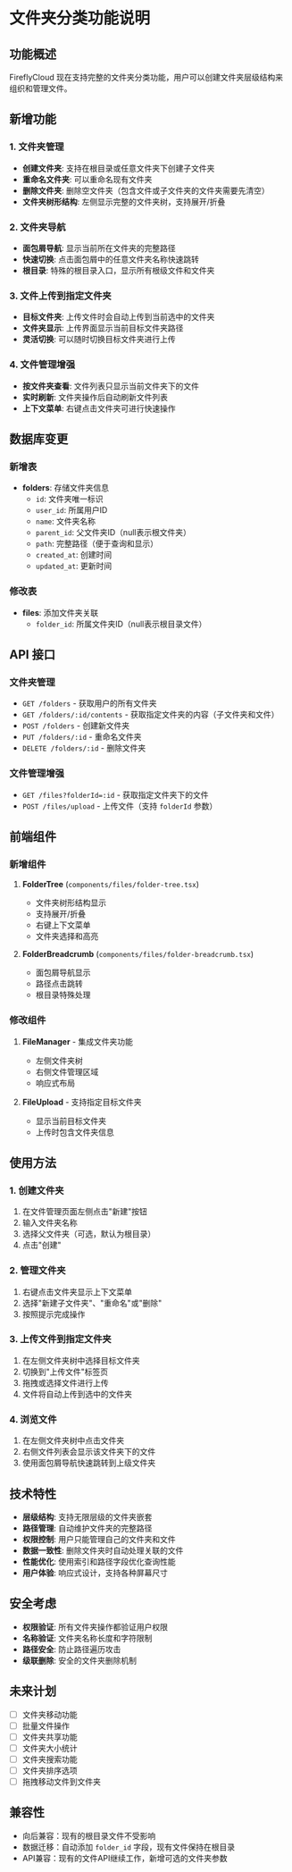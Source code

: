 # 文件夹分类功能说明

## 功能概述

FireflyCloud 现在支持完整的文件夹分类功能，用户可以创建文件夹层级结构来组织和管理文件。

## 新增功能

### 1. 文件夹管理
- **创建文件夹**: 支持在根目录或任意文件夹下创建子文件夹
- **重命名文件夹**: 可以重命名现有文件夹
- **删除文件夹**: 删除空文件夹（包含文件或子文件夹的文件夹需要先清空）
- **文件夹树形结构**: 左侧显示完整的文件夹树，支持展开/折叠

### 2. 文件夹导航
- **面包屑导航**: 显示当前所在文件夹的完整路径
- **快速切换**: 点击面包屑中的任意文件夹名称快速跳转
- **根目录**: 特殊的根目录入口，显示所有根级文件和文件夹

### 3. 文件上传到指定文件夹
- **目标文件夹**: 上传文件时会自动上传到当前选中的文件夹
- **文件夹显示**: 上传界面显示当前目标文件夹路径
- **灵活切换**: 可以随时切换目标文件夹进行上传

### 4. 文件管理增强
- **按文件夹查看**: 文件列表只显示当前文件夹下的文件
- **实时刷新**: 文件夹操作后自动刷新文件列表
- **上下文菜单**: 右键点击文件夹可进行快速操作

## 数据库变更

### 新增表
- **folders**: 存储文件夹信息
  - `id`: 文件夹唯一标识
  - `user_id`: 所属用户ID
  - `name`: 文件夹名称
  - `parent_id`: 父文件夹ID（null表示根文件夹）
  - `path`: 完整路径（便于查询和显示）
  - `created_at`: 创建时间
  - `updated_at`: 更新时间

### 修改表
- **files**: 添加文件夹关联
  - `folder_id`: 所属文件夹ID（null表示根目录文件）

## API 接口

### 文件夹管理
- `GET /folders` - 获取用户的所有文件夹
- `GET /folders/:id/contents` - 获取指定文件夹的内容（子文件夹和文件）
- `POST /folders` - 创建新文件夹
- `PUT /folders/:id` - 重命名文件夹
- `DELETE /folders/:id` - 删除文件夹

### 文件管理增强
- `GET /files?folderId=:id` - 获取指定文件夹下的文件
- `POST /files/upload` - 上传文件（支持 `folderId` 参数）

## 前端组件

### 新增组件
1. **FolderTree** (`components/files/folder-tree.tsx`)
   - 文件夹树形结构显示
   - 支持展开/折叠
   - 右键上下文菜单
   - 文件夹选择和高亮

2. **FolderBreadcrumb** (`components/files/folder-breadcrumb.tsx`)
   - 面包屑导航显示
   - 路径点击跳转
   - 根目录特殊处理

### 修改组件
1. **FileManager** - 集成文件夹功能
   - 左侧文件夹树
   - 右侧文件管理区域
   - 响应式布局

2. **FileUpload** - 支持指定目标文件夹
   - 显示当前目标文件夹
   - 上传时包含文件夹信息

## 使用方法

### 1. 创建文件夹
1. 在文件管理页面左侧点击"新建"按钮
2. 输入文件夹名称
3. 选择父文件夹（可选，默认为根目录）
4. 点击"创建"

### 2. 管理文件夹
1. 右键点击文件夹显示上下文菜单
2. 选择"新建子文件夹"、"重命名"或"删除"
3. 按照提示完成操作

### 3. 上传文件到指定文件夹
1. 在左侧文件夹树中选择目标文件夹
2. 切换到"上传文件"标签页
3. 拖拽或选择文件进行上传
4. 文件将自动上传到选中的文件夹

### 4. 浏览文件
1. 在左侧文件夹树中点击文件夹
2. 右侧文件列表会显示该文件夹下的文件
3. 使用面包屑导航快速跳转到上级文件夹

## 技术特性

- **层级结构**: 支持无限层级的文件夹嵌套
- **路径管理**: 自动维护文件夹的完整路径
- **权限控制**: 用户只能管理自己的文件夹和文件
- **数据一致性**: 删除文件夹时自动处理关联的文件
- **性能优化**: 使用索引和路径字段优化查询性能
- **用户体验**: 响应式设计，支持各种屏幕尺寸

## 安全考虑

- **权限验证**: 所有文件夹操作都验证用户权限
- **名称验证**: 文件夹名称长度和字符限制
- **路径安全**: 防止路径遍历攻击
- **级联删除**: 安全的文件夹删除机制

## 未来计划

- [ ] 文件夹移动功能
- [ ] 批量文件操作
- [ ] 文件夹共享功能
- [ ] 文件夹大小统计
- [ ] 文件夹搜索功能
- [ ] 文件夹排序选项
- [ ] 拖拽移动文件到文件夹

## 兼容性

- 向后兼容：现有的根目录文件不受影响
- 数据迁移：自动添加 `folder_id` 字段，现有文件保持在根目录
- API兼容：现有的文件API继续工作，新增可选的文件夹参数
